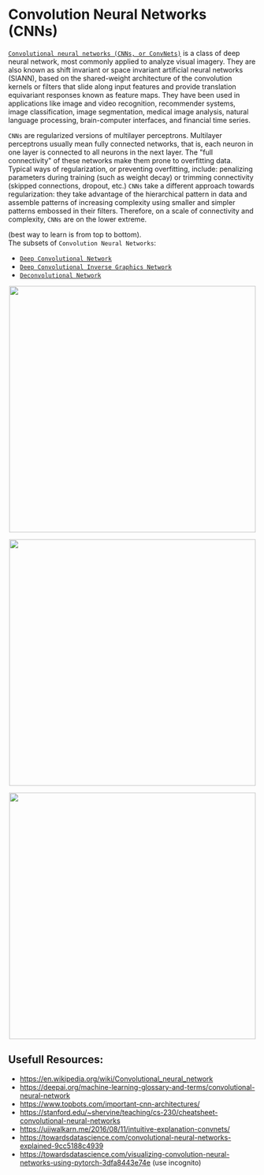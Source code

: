 # Convolution Neural Networks (CNNs)
[`Convolutional neural networks (CNNs, or ConvNets)`](https://www.cs.ryerson.ca/~aharley/vis/conv/flat.html) is a class of deep neural network, most commonly applied to analyze visual imagery. They are also known as shift invariant or space invariant artificial neural networks (SIANN), based on the shared-weight architecture of the convolution kernels or filters that slide along input features and provide translation equivariant responses known as feature maps. They have been used in applications like image and video recognition, recommender systems, image classification, image segmentation, medical image analysis, natural language processing, brain-computer interfaces, and financial time series.

`CNNs` are regularized versions of multilayer perceptrons. Multilayer perceptrons usually mean fully connected networks, that is, each neuron in one layer is connected to all neurons in the next layer. The "full connectivity" of these networks make them prone to overfitting data. Typical ways of regularization, or preventing overfitting, include: penalizing parameters during training (such as weight decay) or trimming connectivity (skipped connections, dropout, etc.) `CNNs` take a different approach towards regularization: they take advantage of the hierarchical pattern in data and assemble patterns of increasing complexity using smaller and simpler patterns embossed in their filters. Therefore, on a scale of connectivity and complexity, `CNNs` are on the lower extreme.

(best way to learn is from top to bottom).  
The subsets of `Convolution Neural Networks`:  
- [`Deep Convolutional Network`](./deep_convolutional_network/README.md)
- [`Deep Convolutional Inverse Graphics Network`](./deep_convolutional_inverse_graphics_network/README.md)
- [`Deconvolutional Network`](./deconvolutional_network/README.md)

<p align="center">
  <img src="https://images.deepai.org/user-content/7398488153-thumb-4335.svg" width="500px">
</p>
<p align="center">
  <img src="https://www.pyimagesearch.com/wp-content/uploads/2021/05/Convolutional-Neural-Networks-CNNs-and-Layer-Types.png" width="500px">
</p>
<p align="center">
  <img src="https://ujwlkarn.files.wordpress.com/2016/08/conv_all.png?w=1024" width="500px">
</p>

## Usefull Resources:
+ https://en.wikipedia.org/wiki/Convolutional_neural_network
+ https://deepai.org/machine-learning-glossary-and-terms/convolutional-neural-network
+ https://www.topbots.com/important-cnn-architectures/
+ https://stanford.edu/~shervine/teaching/cs-230/cheatsheet-convolutional-neural-networks
+ https://ujjwalkarn.me/2016/08/11/intuitive-explanation-convnets/
+ https://towardsdatascience.com/convolutional-neural-networks-explained-9cc5188c4939
+ https://towardsdatascience.com/visualizing-convolution-neural-networks-using-pytorch-3dfa8443e74e (use incognito)
